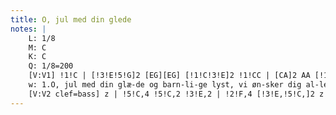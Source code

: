 ```yaml
---
title: O, jul med din glede
notes: |
    L: 1/8
    M: C
    K: C
    Q: 1/8=200
    [V:V1] !1!C | [!3!E!5!G]2 [EG][EG] [!1!C!3!E]2 !1!CC | [CA]2 AA [!1!C!4!G]2 z !3!G | !5!c2 GE [CE]2 FD | [!2!D!1!B,]4 C2
    w: 1.O, jul med din glæ-de og barn-li-ge lyst, vi øn-sker dig al-le vel-kom-men:
    [V:V2 clef=bass] z | !5!C,4 !5!C,2 !3!E,2 | !2!F,4 [!3!E,!5!C,]2 z !3!G, | !1!C2 !3!G,2 !2!A,4 | !1!G,4 !5!C,2 
---
```

    
